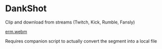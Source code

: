 # DankShot
Clip and download from streams (Twitch, Kick, Rumble, Fansly)

[erm.webm](https://github.com/Painketsu/DankShot/assets/11485235/2f41470d-968d-4dd9-b8d9-35619298da0d)

Requires companion script to actually convert the segment into a local file
